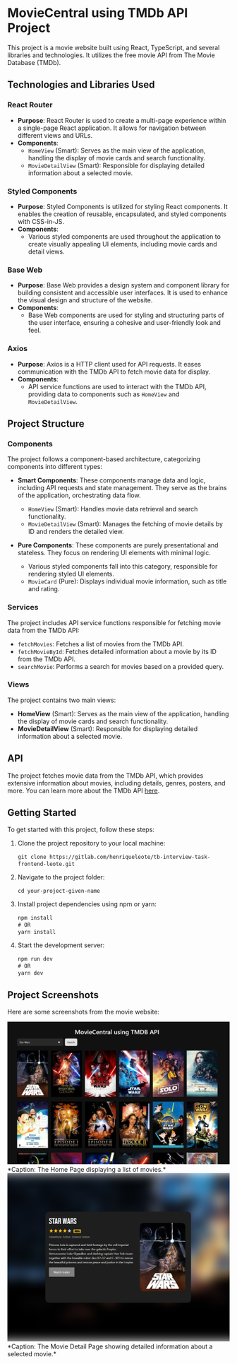 # MovieCentral using TMDb API Project


This project is a movie website built using React, TypeScript, and several libraries and technologies. It utilizes the free movie API from The Movie Database (TMDb).

## Technologies and Libraries Used

### React Router

- **Purpose**: React Router is used to create a multi-page experience within a single-page React application. It allows for navigation between different views and URLs.
- **Components**: 
  - `HomeView` (Smart): Serves as the main view of the application, handling the display of movie cards and search functionality.
  - `MovieDetailView` (Smart): Responsible for displaying detailed information about a selected movie.

### Styled Components

- **Purpose**: Styled Components is utilized for styling React components. It enables the creation of reusable, encapsulated, and styled components with CSS-in-JS.
- **Components**: 
  - Various styled components are used throughout the application to create visually appealing UI elements, including movie cards and detail views.

### Base Web

- **Purpose**: Base Web provides a design system and component library for building consistent and accessible user interfaces. It is used to enhance the visual design and structure of the website.
- **Components**:
  - Base Web components are used for styling and structuring parts of the user interface, ensuring a cohesive and user-friendly look and feel.

### Axios

- **Purpose**: Axios is a HTTP client used for API requests. It eases communication with the TMDb API to fetch movie data for display.
- **Components**:
  - API service functions are used to interact with the TMDb API, providing data to components such as `HomeView` and `MovieDetailView`.

## Project Structure

### Components

The project follows a component-based architecture, categorizing components into different types:

- **Smart Components**: These components manage data and logic, including API requests and state management. They serve as the brains of the application, orchestrating data flow.
  - `HomeView` (Smart): Handles movie data retrieval and search functionality.
  - `MovieDetailView` (Smart): Manages the fetching of movie details by ID and renders the detailed view.

- **Pure Components**: These components are purely presentational and stateless. They focus on rendering UI elements with minimal logic.
  - Various styled components fall into this category, responsible for rendering styled UI elements.
  - `MovieCard` (Pure): Displays individual movie information, such as title and rating.

### Services

The project includes API service functions responsible for fetching movie data from the TMDb API:

- `fetchMovies`: Fetches a list of movies from the TMDb API.
- `fetchMovieById`: Fetches detailed information about a movie by its ID from the TMDb API.
- `searchMovie`: Performs a search for movies based on a provided query.

### Views

The project contains two main views:

- **HomeView** (Smart): Serves as the main view of the application, handling the display of movie cards and search functionality.
- **MovieDetailView** (Smart): Responsible for displaying detailed information about a selected movie.

## API

The project fetches movie data from the TMDb API, which provides extensive information about movies, including details, genres, posters, and more. You can learn more about the TMDb API [here](https://developer.themoviedb.org/reference/intro/getting-started).

## Getting Started

To get started with this project, follow these steps:

1. Clone the project repository to your local machine:

   ```shell
   git clone https://gitlab.com/henriqueleote/tb-interview-task-frontend-leote.git
   ```
2. Navigate to the project folder:
   ```shell
   cd your-project-given-name
   ```
3. Install project dependencies using npm or yarn:
   ```shell
   npm install
   # OR
   yarn install
   ```
4. Start the development server:
   ```shell
   npm run dev
   # OR
   yarn dev
   ```

## Project Screenshots

Here are some screenshots from the movie website:

<img src="readme_images/HomePage.png" width="600"/>
*Caption: The Home Page displaying a list of movies.*

<img src="readme_images/MovieDetails.png" width="600"/>
*Caption: The Movie Detail Page showing detailed information about a selected movie.*
